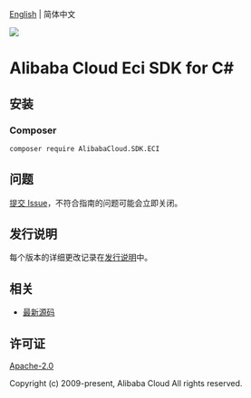 [English](README.md) | 简体中文

![](https://aliyunsdk-pages.alicdn.com/icons/AlibabaCloud.svg)

# Alibaba Cloud Eci SDK for C#

## 安装

### Composer

```bash
composer require AlibabaCloud.SDK.ECI
```

## 问题

[提交 Issue](https://github.com/aliyun/alibabacloud-csharp-sdk/issues/new)，不符合指南的问题可能会立即关闭。

## 发行说明

每个版本的详细更改记录在[发行说明](./ChangeLog.md)中。

## 相关

* [最新源码](https://github.com/aliyun/alibabacloud-csharp-sdk/)

## 许可证

[Apache-2.0](http://www.apache.org/licenses/LICENSE-2.0)

Copyright (c) 2009-present, Alibaba Cloud All rights reserved.
